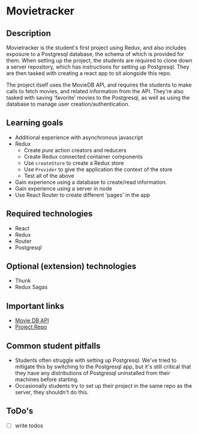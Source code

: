 # Movietracker

## Description

Movietracker is the student's first project using Redux, and also includes
exposure to a Postgresql database, the schema of which is provided for them.
When setting up the project, the students are required to clone down a server
repository, which has instructions for setting up Postgresql. They are then
tasked with creating a react app to sit alongside this repo.

The project itself uses the MovieDB API, and requires the students to make calls
to fetch movies, and related information from the API. They're also tasked with
saving 'favorite' movies to the Postgresql, as well as using the database to
manage user creation/authentication. 

## Learning goals

- Additional experience with asynchronous javascript
- Redux
  - Create *pure* action creators and reducers
  - Create Redux connected container components
  - Use `createStore` to create a Redux store
  - Use `Provider` to give the application the context of the store
  - Test all of the above
- Gain experience using a database to create/read information.
- Gain experience using a server in node
- Use React Router to create different 'pages' in the app

## Required technologies

- React
- Redux
- Router
- Postgresql

## Optional (extension) technologies

- Thunk
- Redux Sagas

## Important links

* [Movie DB API](https://www.themoviedb.org/documentation/api)
* [Project Repo](https://github.com/turingschool-examples/movie-tracker)

## Common student pitfalls

- Students often struggle with setting up Postgresql. We've tried to mitigate
  this by switching to the Postgresql app, but it's still critical that they
  have any distributions of Postgresql uninstalled from their machines before
  starting.
- Occasionally students try to set up their project in the same repo as the
  server, they shouldn't do this.

## ToDo's

* [ ] write todos
